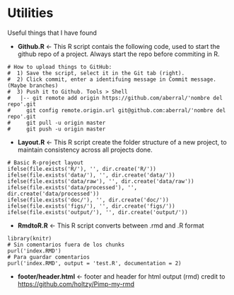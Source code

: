 # Utilities
Useful things that I have found
  * **Github.R** <- This R script contais the following code, used to start the github repo of a project. 
  Always start the repo before commiting in R.
   ```{r}
   # How to upload things to GitHub:
   #  1) Save the script, select it in the Git tab (right).
   #  2) Click commit, enter a identifuing message in Commit message. (Maybe branches)
   #  3) Push it to Github. Tools > Shell
   #   |-- git remote add origin https://github.com/aberral/'nombre del repo'.git
   #     git config remote.origin.url git@github.com:aberral/'nombre del repo'.git
   #     git pull -u origin master
   #     git push -u origin master
   ```
  
  * **Layout.R** <- This R script create the folder structure of a new project, to maintain consistency across 
  all projects done.
  ```{r}
  # Basic R-project layout
  ifelse(file.exists('R/'), '', dir.create('R/'))
  ifelse(file.exists('data/'), '', dir.create('data/'))
  ifelse(file.exists('data/raw'), '', dir.create('data/raw'))
  ifelse(file.exists('data/processed'), '', dir.create('data/processed'))
  ifelse(file.exists('doc/'), '', dir.create('doc/'))
  ifelse(file.exists('figs/'), '', dir.create('figs/'))
  ifelse(file.exists('output/'), '', dir.create('output/'))
  ```

  * **RmdtoR.R** <- This R script converts between .rmd and .R format
  ```{R}
  library(knitr)
# Sin comentarios fuera de los chunks
purl('index.RMD')
# Para guardar comentarios
purl('index.RMD', output = 'test.R', documentation = 2)
  ```
  
* **footer/header.html** <- footer and header for html output (rmd) credit to https://github.com/holtzy/Pimp-my-rmd
